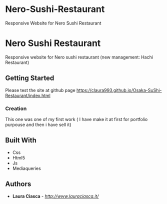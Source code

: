 # Nero-Sushi-Restaurant
Responsive Website for Nero Sushi Restaurant
# Nero Sushi Restaurant

Responsive website for Nero sushi restaurant (new management: Hachi Restaurant)

## Getting Started

Please test the site at github page https://claura993.github.io/Osaka-SuShi-Restaurant/index.html 



### Creation

This one was one of my first work ( I have make it at first for portfolio purpouse and then i have sell it)


## Built With

* Css
* Html5
* Js
* Mediaqueries


## Authors

* **Laura Ciasca** - *http://www.lauraciasca.it/* 


